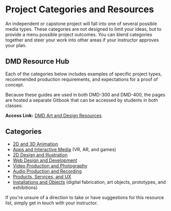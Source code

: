 # Project Categories and Resources

An independent or capstone project will fall into one of several possible media types. These categories are not designed to limit your ideas, but to provide a menu possible project outcomes. You can blend categories together and steer your work into other areas if your instructor approves your plan.

## DMD Resource Hub

Each of the categories below includes examples of specific project types, recommended production requirements, and expectations for a proof of concept. 

Because these guides are used in both DMD-300 and DMD-400, the pages are hosted a separate Gitbook that can be accessed by students in both classes: 

**Access Link:** [DMD Art and Design Resources](https://dmd-program.github.io/art-design-course-resources)

## Categories

* [2D and 3D Animation](https://dmd-program.github.io/art-design-course-resources/animation.html)
* [Apps and Interactive Media](https://dmd-program.github.io/art-design-course-resources/apps-and-interactive.html) \(VR, AR, and games)
* [2D Design and Illustration](https://dmd-program.github.io/art-design-course-resources/illustration-and-2d.html)
* [Web Design and Development](https://dmd-program.github.io/art-design-course-resources/web-design.html) 
* [Video Production and Photography](https://dmd-program.github.io/art-design-course-resources/video-and-photo)
* [Audio Production and Recording](https://dmd-program.github.io/art-design-course-resources/audio.html)
* [Products, Services, and UX](https://dmd-program.github.io/art-design-course-resources/products-services-ux)
* [Installations and Objects](https://dmd-program.github.io/art-design-course-resources/installations-and-objects.html) \(digital fabrication, art objects, prototypes, and exhibitions\)


If you're unsure of a direction to take or have suggestions for this resource list, simply get in touch with your instructor.


